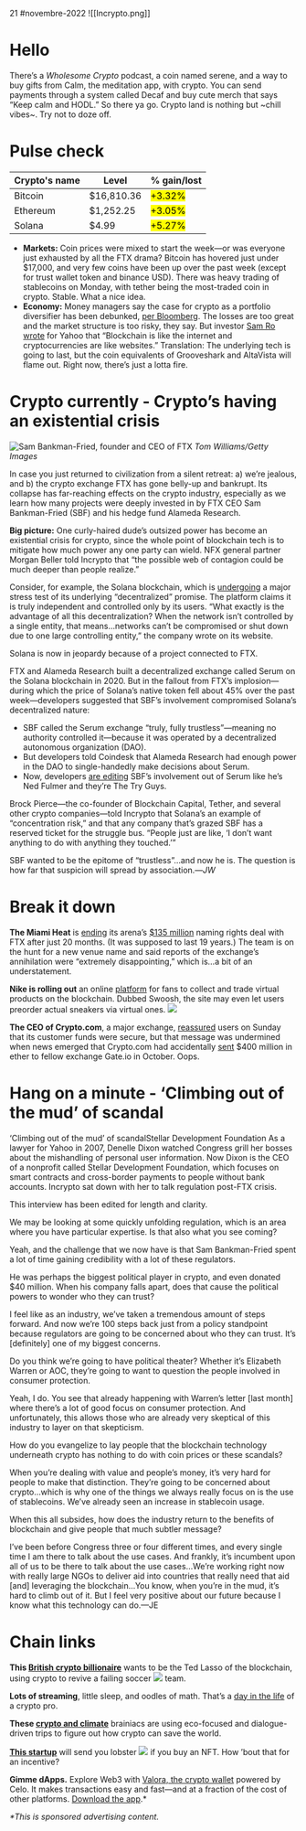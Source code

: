 21 #novembre-2022
![[Incrypto.png]]

# Hello
There’s a _Wholesome Crypto_ podcast, a coin named serene, and a way to buy gifts from Calm, the meditation app, with crypto. You can send payments through a system called Decaf and buy cute merch that says  “Keep calm and HODL.” So there ya go. Crypto land is nothing but ~chill vibes~. Try not to doze off.
# Pulse check
| Crypto's name | Level      | % gain/lost                 |
| ------------- | ---------- | --------------------------- |
| Bitcoin       | $16,810.36 | <mark class="hltr-green">+3.32%</mark> |
| Ethereum      | $1,252.25  | <mark class="hltr-green">+3.05%</mark> |
| Solana        | $4.99      | <mark class="hltr-green">+5.27%</mark> |
-   **Markets:** Coin prices were mixed to start the week—or was everyone just exhausted by all the FTX drama? Bitcoin has hovered just under $17,000, and very few coins have been up over the past week (except for trust wallet token and binance USD). There was heavy trading of stablecoins on Monday, with tether being the most-traded coin in crypto. Stable. What a nice idea.
-   **Economy:** Money managers say the case for crypto as a portfolio diversifier has been debunked, [per Bloomberg](https://link.morningbrew.com/click/29706837.55377/aHR0cHM6Ly93d3cuYmxvb21iZXJnLmNvbS9uZXdzL2FydGljbGVzLzIwMjItMTEtMTMvYmlnLWludmVzdG9ycy1hcmUtZ2l2aW5nLXVwLW9uLWNyeXB0by1tYXJrZXRzLWdvaW5nLW1haW5zdHJlYW0/6360d8c913646a717506c2efB4692318a). The losses are too great and the market structure is too risky, they say. But investor [Sam Ro wrote](https://link.morningbrew.com/click/29706837.55377/aHR0cHM6Ly9uZXdzLnlhaG9vLmNvbS90aG91Z2h0cy1vZi1jcnlwdG9jdXJyZW5jaWVzLWFuZC1hLXJldmlldy1vZi10aGUtbWFjcm8tY3Jvc3NjdXJyZW50cy0xNzE2MDA1NDEuaHRtbA/6360d8c913646a717506c2efBd8fc085c) for Yahoo that “Blockchain is like the internet and cryptocurrencies are like websites.” Translation: The underlying tech is going to last, but the coin equivalents of Grooveshark and AltaVista will flame out. Right now, there’s just a lotta fire.
# Crypto currently - Crypto’s having an existential crisis
![Sam Bankman-Fried, founder and CEO of FTX](https://ci3.googleusercontent.com/proxy/jkswHGgS6_CovpeTiRfXeFbGfTFPq2A2U9BlVmHUtjDC4p8gkmxyHXpmRKbAxIm8zGwF46qcb7h2p_KAZjyH97WptsXaaaDquyajQj7XSNLbWJNQsb6E4dbqVE0M6uFm3DC13T8dY_pIyQjH8seO8wxe206YbCPN9adAY7N2iF9wxFWFeSPFTb_k8uPVH6ij=s0-d-e1-ft#https://cdn.sanity.io/images/bl383u0v/production/5591bbd7d6ecfa439eddea011d0eecc2db5fbaa6-1024x683.jpg?w=670&q=70&auto=format)
_Tom Williams/Getty Images_

In case you just returned to civilization from a silent retreat: a) we’re jealous, and b) the crypto exchange FTX has gone belly-up and bankrupt. Its collapse has far-reaching effects on the crypto industry, especially as we learn how many projects were deeply invested in by FTX CEO Sam Bankman-Fried (SBF) and his hedge fund Alameda Research.

**Big picture:** One curly-haired dude’s outsized power has become an existential crisis for crypto, since the whole point of blockchain tech is to mitigate how much power any one party can wield. NFX general partner Morgan Beller told Incrypto that “the possible web of contagion could be much deeper than people realize.”

Consider, for example, the Solana blockchain, which is [undergoing](https://link.morningbrew.com/click/29706837.55377/aHR0cHM6Ly93d3cudGhlc3RyZWV0LmNvbS9pbnZlc3RpbmcvY3J5cHRvY3VycmVuY3kvY3J5cHRvY3VycmVuY3ktc29sYW5hLWNvbGxhcHNlcy1pbi1mdHgtc2NhbmRhbD91dG1fY2FtcGFpZ249aWMmdXRtX21lZGl1bT1uZXdzbGV0dGVyJnV0bV9zb3VyY2U9bW9ybmluZ19icmV3/6360d8c913646a717506c2efBaae60c76) a major stress test of its underlying “decentralized” promise. The platform claims it is truly independent and controlled only by its users. “What exactly is the advantage of all this decentralization? When the network isn’t controlled by a single entity, that means…networks can’t be compromised or shut down due to one large controlling entity,” the company wrote on its website.

Solana is now in jeopardy because of a project connected to FTX.

FTX and Alameda Research built a decentralized exchange called Serum on the Solana blockchain in 2020. But in the fallout from FTX’s implosion—during which the price of Solana’s native token fell about 45% over the past week—developers suggested that SBF’s involvement compromised Solana’s decentralized nature:

-   SBF called the Serum exchange “truly, fully trustless”—meaning no authority controlled it—because it was operated by a decentralized autonomous organization (DAO).
-   But developers told Coindesk that Alameda Research had enough power in the DAO to single-handedly make decisions about Serum.
-   Now, developers [are editing](https://link.morningbrew.com/click/29706837.55377/aHR0cHM6Ly93d3cuY29pbmRlc2suY29tL2J1c2luZXNzLzIwMjIvMTEvMTIvZnR4LWhhY2stc3Bvb2tzLXNvbGFuYS1kZWZpLWNvbW11bml0eS1pZ25pdGluZy1yZXZvbHV0aW9uLWF0LWFsYW1lZGEtY29udHJvbGxlZC1zZXJ1bS1kZXgvP3V0bV9jYW1wYWlnbj1pYyZ1dG1fbWVkaXVtPW5ld3NsZXR0ZXImdXRtX3NvdXJjZT1tb3JuaW5nX2JyZXc/6360d8c913646a717506c2efBeb90b061) SBF’s involvement out of Serum like he’s Ned Fulmer and they’re The Try Guys.

Brock Pierce—the co-founder of Blockchain Capital, Tether, and several other crypto companies—told Incrypto that Solana’s an example of “concentration risk,” and that any company that’s grazed SBF has a reserved ticket for the struggle bus. “People just are like, ‘I don’t want anything to do with anything they touched.’”

SBF wanted to be the epitome of “trustless”…and now he is. The question is how far that suspicion will spread by association.—_JW_

# Break it down
**The Miami Heat** is [ending](https://link.morningbrew.com/click/29706837.55377/aHR0cHM6Ly90d2l0dGVyLmNvbS9GVFhBcmVuYS9zdGF0dXMvMTU5MTIxOTY0MzE4Mzk0Nzc3Nj91dG1fY2FtcGFpZ249aWMmdXRtX21lZGl1bT1uZXdzbGV0dGVyJnV0bV9zb3VyY2U9bW9ybmluZ19icmV3/6360d8c913646a717506c2efB3d8dbfa5) its arena’s [$135 million](https://link.morningbrew.com/click/29706837.55377/aHR0cHM6Ly93d3cuZXNwbi5jb20vbmJhL3N0b3J5L18vaWQvMzUwMDQ5MTUvbWlhbWktaGVhdC1jdXQtdGllcy1iYW5rcnVwdC1mdHgtcmVuYW1lLWhvbWUtYXJlbmE_dXRtX2NhbXBhaWduPWljJnV0bV9tZWRpdW09bmV3c2xldHRlciZ1dG1fc291cmNlPW1vcm5pbmdfYnJldw/6360d8c913646a717506c2efB16d913d5) naming rights deal with FTX after just 20 months. (It was supposed to last 19 years.) The team is on the hunt for a new venue name and said reports of the exchange’s annihilation were “extremely disappointing,” which is…a bit of an understatement.

**Nike is rolling out** an online [platform](https://link.morningbrew.com/click/29706837.55377/aHR0cHM6Ly93d3cuc3dvb3NoLm5pa2UvP3V0bV9jYW1wYWlnbj1pYyZ1dG1fbWVkaXVtPW5ld3NsZXR0ZXImdXRtX3NvdXJjZT1tb3JuaW5nX2JyZXc/6360d8c913646a717506c2efB6d305bd5) for fans to collect and trade virtual products on the blockchain. Dubbed Swoosh, the site may even let users preorder actual sneakers via virtual ones. ![](https://ci4.googleusercontent.com/proxy/rOILfBh3wSxOfQ5PuxK69Hdw1EiHGVe-a0Wd_5TZBty8XLfbC9s1BGVYMKd7LFcJ_qlk9-cZdzGxzg4zwZfInKAV5xzem0uUfD2YvriELN5_cRQVUTfBavyQFEQ4TaiaH4qQ2LJ5UcjRbqKCbTqtaH95nJ3anz8Fmb8=s0-d-e1-ft#https://emojipedia-us.s3.dualstack.us-west-1.amazonaws.com/thumbs/120/apple/237/athletic-shoe_1f45f.png)

**The CEO of Crypto.com**, a major exchange, [reassured](https://link.morningbrew.com/click/29706837.55377/aHR0cHM6Ly93d3cuY29pbmRlc2suY29tL2J1c2luZXNzLzIwMjIvMTEvMTQvY3J5cHRvY29tLWNlby1kaXNtaXNzZXMtc3BlY3VsYXRpb24tb2YtZmluYW5jaWFsLXRyb3VibGUtc2F5cy1mdHgtZXhwb3N1cmUtaXMtbWluaW1hbC8_dXRtX2NhbXBhaWduPWljJnV0bV9tZWRpdW09bmV3c2xldHRlciZ1dG1fc291cmNlPW1vcm5pbmdfYnJldw/6360d8c913646a717506c2efB0540a135) users on Sunday that its customer funds were secure, but that message was undermined when news emerged that Crypto.com had accidentally [sent](https://link.morningbrew.com/click/29706837.55377/aHR0cHM6Ly93d3cuY25iYy5jb20vMjAyMi8xMS8xNC9jcnlwdG9jb20tY2VvLXNheXMtd2lsbC1wcm92ZS1uYXlzYXllcnMtd3JvbmctYW1pZC1mdHgtY29udGFnaW9uLWZlYXJzLmh0bWw_dXRtX2NhbXBhaWduPWljJnV0bV9tZWRpdW09bmV3c2xldHRlciZ1dG1fc291cmNlPW1vcm5pbmdfYnJldw/6360d8c913646a717506c2efBb16896a4) $400 million in ether to fellow exchange Gate.io in October. Oops.
# Hang on a minute - ‘Climbing out of the mud’ of scandal
‘Climbing out of the mud’ of scandalStellar Development Foundation
As a lawyer for Yahoo in 2007, Denelle Dixon watched Congress grill her bosses about the mishandling of personal user information. Now Dixon is the CEO of a nonprofit called Stellar Development Foundation, which focuses on smart contracts and cross-border payments to people without bank accounts. Incrypto sat down with her to talk regulation post-FTX crisis.

This interview has been edited for length and clarity.

We may be looking at some quickly unfolding regulation, which is an area where you have particular expertise. Is that also what you see coming?

Yeah, and the challenge that we now have is that Sam Bankman-Fried spent a lot of time gaining credibility with a lot of these regulators.

He was perhaps the biggest political player in crypto, and even donated $40 million. When his company falls apart, does that cause the political powers to wonder who they can trust?

I feel like as an industry, we’ve taken a tremendous amount of steps forward. And now we’re 100 steps back just from a policy standpoint because regulators are going to be concerned about who they can trust. It’s [definitely] one of my biggest concerns.

Do you think we’re going to have political theater? Whether it’s Elizabeth Warren or AOC, they’re going to want to question the people involved in consumer protection.

Yeah, I do. You see that already happening with Warren’s letter [last month] where there’s a lot of good focus on consumer protection. And unfortunately, this allows those who are already very skeptical of this industry to layer on that skepticism.

How do you evangelize to lay people that the blockchain technology underneath crypto has nothing to do with coin prices or these scandals?

When you’re dealing with value and people’s money, it’s very hard for people to make that distinction. They’re going to be concerned about crypto…which is why one of the things we always really focus on is the use of stablecoins. We’ve already seen an increase in stablecoin usage.

When this all subsides, how does the industry return to the benefits of blockchain and give people that much subtler message?

I’ve been before Congress three or four different times, and every single time I am there to talk about the use cases. And frankly, it’s incumbent upon all of us to be there to talk about the use cases…We’re working right now with really large NGOs to deliver aid into countries that really need that aid [and] leveraging the blockchain…You know, when you’re in the mud, it’s hard to climb out of it. But I feel very positive about our future because I know what this technology can do.—JE
# Chain links
**This [British crypto billionaire](https://link.morningbrew.com/click/29706837.55377/aHR0cHM6Ly93d3cubnl0aW1lcy5jb20vMjAyMi8xMS8wNi9idXNpbmVzcy9jcnlwdG8tc29jY2VyLWNyYXdsZXkuaHRtbD91dG1fY2FtcGFpZ249aWMmdXRtX21lZGl1bT1uZXdzbGV0dGVyJnV0bV9zb3VyY2U9bW9ybmluZ19icmV3/6360d8c913646a717506c2efB34f7d681)** wants to be the Ted Lasso of the blockchain, using crypto to revive a failing soccer ![](https://ci4.googleusercontent.com/proxy/9DerHF6vfmLuW8z0oGfPvQAKpX2ObhPri5E5p7E4yr4FKDD9Td7awMEiuyHNAhyiUEjInUmiFis2XczEOT77Phw2n_UPSjJfVxLyKBfuvtozsrb51n0MV8JrEORT2t182Z2HWiIUEyvlDhbDSU-MiKqhSfmYA7s=s0-d-e1-ft#https://emojipedia-us.s3.dualstack.us-west-1.amazonaws.com/thumbs/120/apple/237/soccer-ball_26bd.png) team.

**Lots of streaming**, little sleep, and oodles of math. That’s a [day in the life](https://link.morningbrew.com/click/29706837.55377/aHR0cHM6Ly93d3cuY29pbmRlc2suY29tL2xheWVyMi8yMDIyLzEwLzI0L2NyeXB0b2N1cnJlbmN5LXRyYWRpbmctZGF5LWluLXRoZS1saWZlLz91dG1fY2FtcGFpZ249aWMmdXRtX21lZGl1bT1uZXdzbGV0dGVyJnV0bV9zb3VyY2U9bW9ybmluZ19icmV3/6360d8c913646a717506c2efB0b6c2dd4) of a crypto pro.

**These [crypto and climate](https://link.morningbrew.com/click/29706837.55377/aHR0cHM6Ly93d3cuY29pbmRlc2suY29tL2xheWVyMi8yMDIyLzExLzAzL2NvbG9tYmlhLWNyeXB0b2N1cnJlbmN5LXJldHJlYXQvP3V0bV9jYW1wYWlnbj1pYyZ1dG1fbWVkaXVtPW5ld3NsZXR0ZXImdXRtX3NvdXJjZT1tb3JuaW5nX2JyZXc/6360d8c913646a717506c2efBef1b3235)** brainiacs are using eco-focused and dialogue-driven trips to figure out how crypto can save the world.

[**This startup**](https://link.morningbrew.com/click/29706837.55377/aHR0cHM6Ly9zcG9ydHMub25lb2YuY29tL2Ryb3BzL2Q3OWU1ZGU0LTc2ZGEtNDY4ZS05NWI2LWZiYTgwODhlNTBkMC9kZXRhaWxzP3V0bV9jYW1wYWlnbj1pYyZ1dG1fbWVkaXVtPW5ld3NsZXR0ZXImdXRtX3NvdXJjZT1tb3JuaW5nX2JyZXc/6360d8c913646a717506c2efB09810916) will send you lobster ![](https://ci5.googleusercontent.com/proxy/aN3xUtv0CgheVZf94eWKOvQbWSB6Q2eEW5jcewo6NMUzKxgXMcZ_LAkJq_Of3q9fR0yTK8V6QQkTUVwUdydouhct0baY-A5jQZAwKVMNKsVsuyMjlfP0lpNRZCsI0uPEeqPK2p7m2W-RpylwF5cVGTQUTfM=s0-d-e1-ft#https://emojipedia-us.s3.dualstack.us-west-1.amazonaws.com/thumbs/120/apple/237/lobster_1f99e.png) if you buy an NFT. How ’bout that for an incentive?

**Gimme dApps.** Explore Web3 with [Valora, the crypto wallet](https://link.morningbrew.com/click/29706837.55377/aHR0cHM6Ly9hcHAuYWRqdXN0LmNvbS83aGJxd3hhP3V0bV9jYW1wYWlnbj1pYyZ1dG1fbWVkaXVtPW5ld3NsZXR0ZXImdXRtX3NvdXJjZT1tb3JuaW5nX2JyZXc/6360d8c913646a717506c2efBf781eae2) powered by Celo. It makes transactions easy and fast—and at a fraction of the cost of other platforms. [Download the app](https://link.morningbrew.com/click/29706837.55377/aHR0cHM6Ly9hcHAuYWRqdXN0LmNvbS83aGJxd3hhP3V0bV9jYW1wYWlnbj1pYyZ1dG1fbWVkaXVtPW5ld3NsZXR0ZXImdXRtX3NvdXJjZT1tb3JuaW5nX2JyZXc/6360d8c913646a717506c2efCf781eae2).*

_*This is sponsored advertising content._